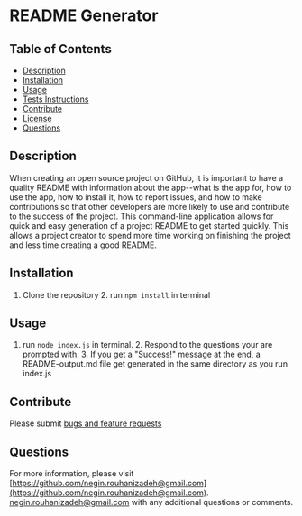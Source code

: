 
  # README Generator

  ## Table of Contents
  * [Description](#Description)
  * [Installation](#Unstallation)
  * [Usage](#Usage)
  * [Tests Instructions](#Tests)
  * [Contribute](#contribute)
  * [License](#License)
  * [Questions](#questions)
  
  ## Description
  When creating an open source project on GitHub, it is important to have a quality README with information about the app--what is the app for, how to use the app, how to install it, how to report issues, and how to make contributions so that other developers are more likely to use and contribute to the success of the project. This command-line application allows for quick and easy generation of a project README to get started quickly. This allows a project creator to spend more time working on finishing the project and less time creating a good README.

  ## Installation
  1. Clone the repository 2. run ```npm install``` in terminal
  
  ## Usage
  1. run ```node index.js``` in terminal. 2. Respond to the questions your are prompted with. 3. If you get a "Success!" message at the end, a README-output.md file get generated in the same directory as you run index.js

  ## Contribute
  Please submit [bugs and feature requests](https://github.com/nrouhanizdeh/README-Generator/issues)

  ## Questions
  For more information, please visit [https://github.com/negin.rouhanizadeh@gmail.com](https://github.com/negin.rouhanizadeh@gmail.com).
  [negin.rouhanizadeh@gmail.com](mailto:negin.rouhanizadeh@gmail.com) with any additional questions or comments.

  
